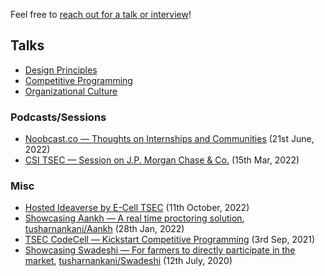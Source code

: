 Feel free to [reach out for a talk or interview](http://tusharnankani.github.io/about)!

## Talks

- [Design Principles](./design_principles)
- [Competitive Programming](./competitive_programming)
- [Organizational Culture](./organizational_culture)

### Podcasts/Sessions

- [Noobcast.co — Thoughts on Internships and Communities](https://youtu.be/NwxQEx6qjeI) (21st June, 2022)
- [CSI TSEC — Session on J.P. Morgan Chase & Co.](https://www.youtube.com/watch?v=_N9IuupYnPY) (15th Mar, 2022)

### Misc

- [Hosted Ideaverse by E-Cell TSEC](./ideaverse) (11th October, 2022)
- [Showcasing Aankh — A real time proctoring solution](https://youtu.be/IgeOx70EvOQ?t=7811), [tusharnankani/Aankh](https://tusharnankani.github.io/Aankh) (28th Jan, 2022) 
- [TSEC CodeCell — Kickstart Competitive Programming](https://youtu.be/IHPjbt2BMW8?t=5870) (3rd Sep, 2021)
- [Showcasing Swadeshi — For farmers to directly participate in the market](https://youtu.be/0dYJ3GJwcBo?t=5865), [tusharnankani/Swadeshi](https://github.com/tusharnankani/Swadeshi) (12th July, 2020)
